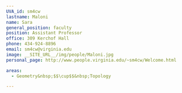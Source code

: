 ```yaml
---
UVA_id: sm4cw
lastname: Maloni
name: Sara
general_position: faculty
position: Assistant Professor
office: 309 Kerchof Hall
phone: 434-924-8896
email: sm4cw@virginia.edu
image: __SITE_URL__/img/people/Maloni.jpg
personal_page: http://www.people.virginia.edu/~sm4cw/Welcome.html

areas:
  - Geometry&nbsp;$$\cup$$&nbsp;Topology

---
```


